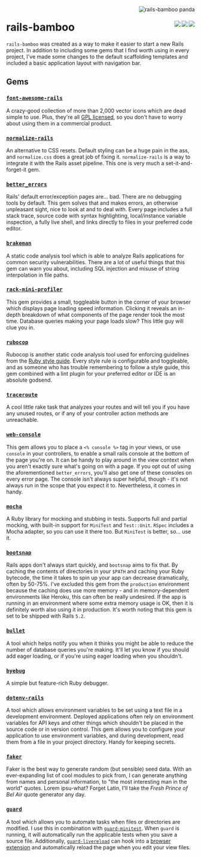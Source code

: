 <img align="right" src="https://user-images.githubusercontent.com/761640/32694981-648f38c4-c704-11e7-9e9c-64db6e2bdd74.png" alt="rails-bamboo panda">

# rails-bamboo <img align="right" src="https://img.shields.io/badge/rails-5.2.3-green.svg" /><img align="right" src="https://img.shields.io/badge/ruby-2.6.3-green.svg" /><img align="right" src="https://img.shields.io/travis/taylorthurlow/rails-bamboo/master.svg" />

`rails-bamboo` was created as a way to make it easier to start a new Rails project. In addition to including some gems that I find worth using in every project, I've made some changes to the default scaffolding templates and included a basic application layout with navigation bar.

## Gems

### [`font-awesome-rails`](https://github.com/bokmann/font-awesome-rails)

A crazy-good collection of more than 2,000 vector icons which are dead simple to use. Plus, they're all [GPL licensed](http://fontawesome.io/license/), so you don't have to worry about using them in a commercial product.

### [`normalize-rails`](https://github.com/markmcconachie/normalize-rails)

An alternative to CSS resets. Default styling can be a huge pain in the ass, and `normalize.css` does a great job of fixing it. `normalize-rails` is a way to integrate it with the Rails asset pipeline. This one is very much a set-it-and-forget-it gem.

### [`better_errors`](https://github.com/charliesome/better_errors)

Rails' default error/exception pages are... bad. There are no debugging tools by default. This gem solves that and makes errors, an otherwise unpleasant sight, nice to look at and to deal with. Every page includes a full stack trace, source code with syntax highlighting, local/instance variable inspection, a fully live shell, and links directly to files in your preferred code editor.

### [`brakeman`](https://github.com/presidentbeef/brakeman)

A static code analysis tool which is able to analyze Rails applications for common security vulnerabilities. There are a lot of useful things that this gem can warn you about, including SQL injection and misuse of string interpolation in file paths.

### [`rack-mini-profiler`](https://github.com/MiniProfiler/rack-mini-profiler)

This gem provides a small, toggleable button in the corner of your browser which displays page loading speed information. Clicking it reveals an in-depth breakdown of what components of the page render took the most time. Database queries making your page loads slow? This little guy will clue you in.

### [`rubocop`](https://github.com/bbatsov/rubocop)

Rubocop is another static code analysis tool used for enforcing guidelines from the [Ruby style guide](https://github.com/bbatsov/ruby-style-guide). Every style rule is configurable and toggleable, and as someone who has trouble remembering to follow a style guide, this gem combined with a lint plugin for your preferred editor or IDE is an absolute godsend.

### [`traceroute`](https://github.com/amatsuda/traceroute)

A cool little rake task that analyzes your routes and will tell you if you have any unused routes, or if any of your controller action methods are unreachable.

### [`web-console`](https://github.com/rails/web-console)

This gem allows you to place a `<% console %>` tag in your views, or use `console` in your controllers, to enable a small rails console at the bottom of the page you're on. It can be handy to play around in the view context when you aren't exactly sure what's going on with a page. If you opt out of using the aforementioned `better_errors`, you'll also get one of these consoles on every error page. The console isn't always super helpful, though - it's not always run in the scope that you expect it to. Nevertheless, it comes in handy.

### [`mocha`](https://github.com/freerange/mocha)

A Ruby library for mocking and stubbing in tests. Supports full and partial mocking, with built-in support for `MiniTest` and `Test::Unit`. `RSpec` includes a Mocha adapter, so you can use it there too. But `MiniTest` is better, so... use it.

### [`bootsnap`](https://github.com/Shopify/bootsnap)

Rails apps don't always start quickly, and `bootsnap` aims to fix that. By caching the contents of directories in your `$PATH` and caching your Ruby bytecode, the time it takes to spin up your app can decrease dramatically, often by 50-75%. I've excluded this gem from the `production` environment because the caching does use more memory - and in memory-dependent environments like Heroku, this can often be really undesired. If the app is running in an environment where some extra memory usage is OK, then it is definitely worth also using it in production. It's worth noting that this gem is set to be shipped with Rails `5.2`.

### [`bullet`](https://github.com/flyerhzm/bullet)

A tool which helps notify you when it thinks you might be able to reduce the number of database queries you're making. It'll let you know if you should add eager loading, or if you're using eager loading when you shouldn't.

### [`byebug`](https://github.com/deivid-rodriguez/byebug)

A simple but feature-rich Ruby debugger.

### [`dotenv-rails`](https://github.com/bkeepers/dotenv)

A tool which allows environment variables to be set using a text file in a development environment. Deployed applications often rely on environment variables for API keys and other things which shouldn't be placed in the source code or in version control. This gem allows you to configure your application to use environment variables, and during development, read them from a file in your project directory. Handy for keeping secrets.

### [`faker`](https://github.com/stympy/faker)

Faker is the best way to generate random (but sensible) seed data. With an ever-expanding list of cool modules to pick from, I can generate anything from names and personal information, to "the most interesting man in the world" quotes. Lorem ipsu-what? Forget Latin, I'll take the _Fresh Prince of Bel Air_ quote generator any day.

### [`guard`](https://github.com/guard/guard)

A tool which allows you to automate tasks when files or directories are modified. I use this in combination with [`guard-minitest`](https://github.com/guard/guard-minitest). When `guard` is running, it will automatically run the applicable tests when you save a source file. Additionally, [`guard-livereload`](https://github.com/guard/guard-livereload) can hook into a [browser extension](https://chrome.google.com/webstore/detail/livereload/jnihajbhpnppcggbcgedagnkighmdlei?hl=en) and automatically reload the page when you edit your view files.

